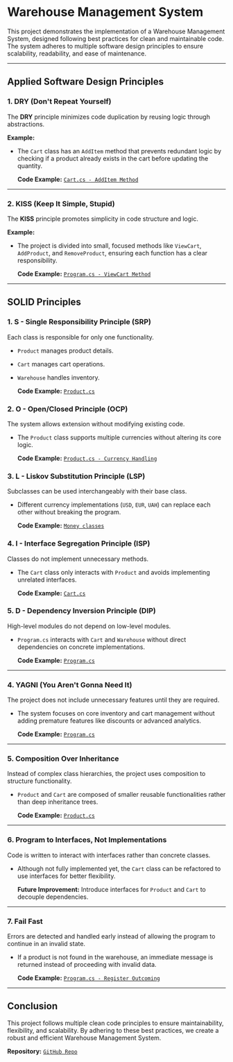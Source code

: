 # Warehouse Management System

This project demonstrates the implementation of a Warehouse Management System, designed following best practices for clean and maintainable code. The system adheres to multiple software design principles to ensure scalability, readability, and ease of maintenance.

---

## **Applied Software Design Principles**

### 1. **DRY (Don't Repeat Yourself)**
The **DRY** principle minimizes code duplication by reusing logic through abstractions.

**Example:**
- The `Cart` class has an `AddItem` method that prevents redundant logic by checking if a product already exists in the cart before updating the quantity.
  
  **Code Example:** [`Cart.cs - AddItem Method`](https://github.com/JanRizhenko/KPZ/blob/master/Lab01/Warehouse/Classes/Cart.cs#L15)

---

### 2. **KISS (Keep It Simple, Stupid)**
The **KISS** principle promotes simplicity in code structure and logic.

**Example:**
- The project is divided into small, focused methods like `ViewCart`, `AddProduct`, and `RemoveProduct`, ensuring each function has a clear responsibility.

  **Code Example:** [`Program.cs - ViewCart Method`](https://github.com/JanRizhenko/KPZ/blob/master/Lab01/Warehouse/Warehouse/Program.cs#L61)

---

## **SOLID Principles**

### 1. **S - Single Responsibility Principle (SRP)**
Each class is responsible for only one functionality.
- `Product` manages product details.
- `Cart` manages cart operations.
- `Warehouse` handles inventory.

  **Code Example:** [`Product.cs`](https://github.com/JanRizhenko/KPZ/blob/master/Lab01/Warehouse/Classes/Product.cs)

### 2. **O - Open/Closed Principle (OCP)**
The system allows extension without modifying existing code.
- The `Product` class supports multiple currencies without altering its core logic.

  **Code Example:** [`Product.cs - Currency Handling`](https://github.com/JanRizhenko/KPZ/blob/master/Lab01/Warehouse/Classes/Product.cs#L25)

### 3. **L - Liskov Substitution Principle (LSP)**
Subclasses can be used interchangeably with their base class.
- Different currency implementations (`USD`, `EUR`, `UAH`) can replace each other without breaking the program.

  **Code Example:** [`Money classes`](https://github.com/JanRizhenko/KPZ/blob/master/Lab01/Warehouse/Classes/Money.cs#L54)

### 4. **I - Interface Segregation Principle (ISP)**
Classes do not implement unnecessary methods.
- The `Cart` class only interacts with `Product` and avoids implementing unrelated interfaces.

  **Code Example:** [`Cart.cs`](https://github.com/JanRizhenko/KPZ/blob/master/Lab01/Warehouse/Classes/Cart.cs)

### 5. **D - Dependency Inversion Principle (DIP)**
High-level modules do not depend on low-level modules.
- `Program.cs` interacts with `Cart` and `Warehouse` without direct dependencies on concrete implementations.

  **Code Example:** [`Program.cs`](https://github.com/JanRizhenko/KPZ/blob/master/Lab01/Warehouse/Warehouse/Program.cs)

---

### 4. **YAGNI (You Aren't Gonna Need It)**
The project does not include unnecessary features until they are required.
- The system focuses on core inventory and cart management without adding premature features like discounts or advanced analytics.

  **Code Example:** [`Program.cs`](https://github.com/JanRizhenko/KPZ/blob/master/Lab01/Warehouse/Warehouse/Program.cs)

---

### 5. **Composition Over Inheritance**
Instead of complex class hierarchies, the project uses composition to structure functionality.
- `Product` and `Cart` are composed of smaller reusable functionalities rather than deep inheritance trees.

  **Code Example:** [`Product.cs`](https://github.com/JanRizhenko/KPZ/blob/master/Lab01/Warehouse/Classes/Product.cs)

---

### 6. **Program to Interfaces, Not Implementations**
Code is written to interact with interfaces rather than concrete classes.
- Although not fully implemented yet, the `Cart` class can be refactored to use interfaces for better flexibility.

  **Future Improvement:** Introduce interfaces for `Product` and `Cart` to decouple dependencies.

---

### 7. **Fail Fast**
Errors are detected and handled early instead of allowing the program to continue in an invalid state.
- If a product is not found in the warehouse, an immediate message is returned instead of proceeding with invalid data.

  **Code Example:** [`Program.cs - Register Outcoming`](https://github.com/JanRizhenko/KPZ/blob/master/Lab01/Warehouse/Warehouse/Program.cs#L79)

---

## **Conclusion**
This project follows multiple clean code principles to ensure maintainability, flexibility, and scalability. By adhering to these best practices, we create a robust and efficient Warehouse Management System.

**Repository:** [`GitHub Repo`](https://github.com/JanRizhenko/KPZ/tree/master/Lab01/Warehouse)

